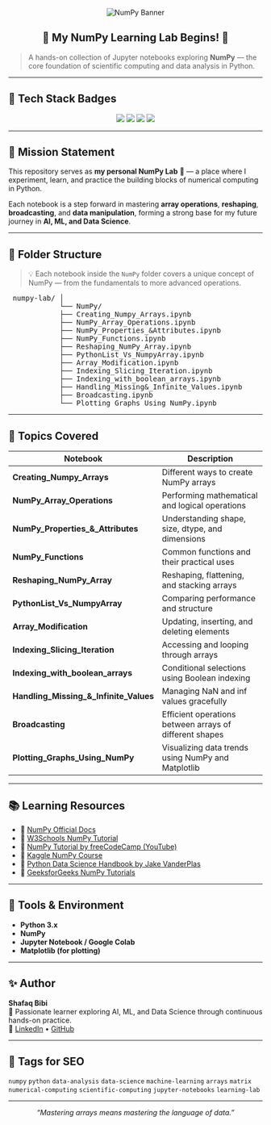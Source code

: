 <p align="center">
  <img src="https://capsule-render.vercel.app/api?type=waving&color=0:2563EB,100:22C55E&height=200&section=header&text=NumPy%20Lab%20🧮&fontSize=40&fontColor=ffffff" alt="NumPy Banner"/>
</p>

<h2 align="center">🔬 My NumPy Learning Lab Begins! 🚀</h2>

> A hands-on collection of Jupyter notebooks exploring **NumPy** — the core foundation of scientific computing and data analysis in Python.

---

## 🧠 Tech Stack Badges

<p align="center">
  <img src="https://img.shields.io/badge/Python-3776AB?style=for-the-badge&logo=python&logoColor=white"/>
  <img src="https://img.shields.io/badge/Jupyter_Notebook-F37626?style=for-the-badge&logo=jupyter&logoColor=white"/>
  <img src="https://img.shields.io/badge/NumPy-013243?style=for-the-badge&logo=numpy&logoColor=white"/>
  <img src="https://img.shields.io/badge/Matplotlib-005C97?style=for-the-badge&logo=plotly&logoColor=white"/>
</p>

---

## 🧩 Mission Statement

This repository serves as **my personal NumPy Lab** 🧪 — a place where I experiment, learn, and practice the building blocks of numerical computing in Python.  

Each notebook is a step forward in mastering **array operations**, **reshaping**, **broadcasting**, and **data manipulation**, forming a strong base for my future journey in **AI, ML, and Data Science**.

---

## 📂 Folder Structure

> 💡 Each notebook inside the `NumPy` folder covers a unique concept of NumPy — from the fundamentals to more advanced operations.

<pre> numpy-lab/ │ 
            └── NumPy/ 
            ├── Creating_Numpy_Arrays.ipynb 
            ├── NumPy_Array_Operations.ipynb 
            ├── NumPy_Properties_&Attributes.ipynb 
            ├── NumPy_Functions.ipynb 
            ├── Reshaping_NumPy_Array.ipynb 
            ├── PythonList_Vs_NumpyArray.ipynb 
            ├── Array_Modification.ipynb 
            ├── Indexing_Slicing_Iteration.ipynb 
            ├── Indexing_with_boolean_arrays.ipynb 
            ├── Handling_Missing&_Infinite_Values.ipynb 
            ├── Broadcasting.ipynb 
            └── Plotting_Graphs_Using_NumPy.ipynb </pre>
---

## 🧮 Topics Covered

| Notebook | Description |
|-----------|--------------|
| **Creating_Numpy_Arrays** | Different ways to create NumPy arrays |
| **NumPy_Array_Operations** | Performing mathematical and logical operations |
| **NumPy_Properties_&_Attributes** | Understanding shape, size, dtype, and dimensions |
| **NumPy_Functions** | Common functions and their practical uses |
| **Reshaping_NumPy_Array** | Reshaping, flattening, and stacking arrays |
| **PythonList_Vs_NumpyArray** | Comparing performance and structure |
| **Array_Modification** | Updating, inserting, and deleting elements |
| **Indexing_Slicing_Iteration** | Accessing and looping through arrays |
| **Indexing_with_boolean_arrays** | Conditional selections using Boolean indexing |
| **Handling_Missing_&_Infinite_Values** | Managing NaN and inf values gracefully |
| **Broadcasting** | Efficient operations between arrays of different shapes |
| **Plotting_Graphs_Using_NumPy** | Visualizing data trends using NumPy and Matplotlib |

---

## 📚 Learning Resources

- 🔹 [NumPy Official Docs](https://numpy.org/doc/)
- 🔹 [W3Schools NumPy Tutorial](https://www.w3schools.com/python/numpy_intro.asp)
- 🔹 [NumPy Tutorial by freeCodeCamp (YouTube)](https://www.youtube.com/watch?v=QUT1VHiLmmI)
- 🔹 [Kaggle NumPy Course](https://www.kaggle.com/learn/numpy)
- 🔹 [Python Data Science Handbook by Jake VanderPlas](https://jakevdp.github.io/PythonDataScienceHandbook/)
- 🔹 [GeeksforGeeks NumPy Tutorials](https://www.geeksforgeeks.org/numpy-tutorials/)

---

## 🧰 Tools & Environment

- **Python 3.x**
- **NumPy**
- **Jupyter Notebook / Google Colab**
- **Matplotlib (for plotting)**

---

## ✨ Author

**Shafaq Bibi**  
📍 Passionate learner exploring AI, ML, and Data Science through continuous hands-on practice.  
🔗 [LinkedIn](https://www.linkedin.com) • [GitHub](https://github.com/your-username)

---

## 🔖 Tags for SEO

`numpy` `python` `data-analysis` `data-science` `machine-learning` `arrays` `matrix` `numerical-computing` `scientific-computing` `jupyter-notebooks` `learning-lab`

---

<p align="center"><i>“Mastering arrays means mastering the language of data.”</i></p>


